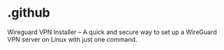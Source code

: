 # .github
Wireguard VPN Installer – A quick and secure way to set up a WireGuard VPN server on Linux with just one command.
